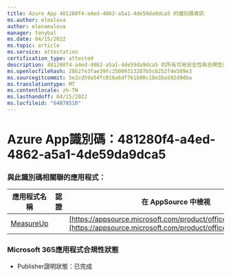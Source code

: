 ```yaml
---
title: Azure App 481280f4-a4ed-4862-a5a1-4de59da9dca5 的識別碼資訊
ms.author: elmalova
author: elenamalova
manager: tonybal
ms.date: 04/15/2022
ms.topic: article
ms.service: attestation
certification_type: attested
description: 481280f4-a4ed-4862-a5a1-4de59da9dca5 的所有可用安全性與合規性資訊。
ms.openlocfilehash: 28b27e3fae39fc25009313207b5c6252f4e509e3
ms.sourcegitcommit: 5e2cd59a54fc018a6df761b00c18e3ba592d9dba
ms.translationtype: MT
ms.contentlocale: zh-TW
ms.lasthandoff: 04/15/2022
ms.locfileid: "64878510"
---
```

# <a name="azure-app-id-481280f4-a4ed-4862-a5a1-4de59da9dca5"></a>Azure App識別碼：481280f4-a4ed-4862-a5a1-4de59da9dca5


### <a name="apps-associated-with-this-id"></a>與此識別碼相關聯的應用程式：
| **應用程式名稱** | **認證** | **在 AppSource 中檢視** |
|--------------|---------------|-----------------------|
| [MeasureUp](../forward/WA200003111.md) |  | [https://appsource.microsoft.com/product/office/WA200003111](https://appsource.microsoft.com/product/office/WA200003111) |

### <a name="microsoft-365-app-compliance-status"></a>Microsoft 365應用程式合規性狀態
- Publisher證明狀態：已完成
